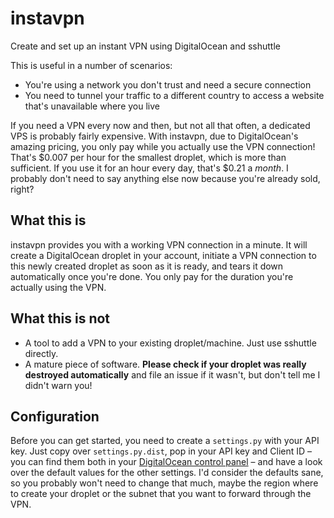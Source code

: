 instavpn
========

Create and set up an instant VPN using DigitalOcean and sshuttle

This is useful in a number of scenarios:
- You're using a network you don't trust and need a secure connection
- You need to tunnel your traffic to a different country to access a website that's unavailable where you live

If you need a VPN every now and then, but not all that often, a dedicated VPS is probably fairly expensive. With instavpn, due to DigitalOcean's amazing pricing, you only pay while you actually use the VPN connection! That's $0.007 per hour for the smallest droplet, which is more than sufficient. If you use it for an hour every day, that's $0.21 a *month*. I probably don't need to say anything else now because you're already sold, right?

## What this is
instavpn provides you with a working VPN connection in a minute. It will create a DigitalOcean droplet in your account, initiate a VPN connection to this newly created droplet as soon as it is ready, and tears it down automatically once you're done. You only pay for the duration you're actually using the VPN.

## What this is not
- A tool to add a VPN to your existing droplet/machine. Just use sshuttle directly.
- A mature piece of software. **Please check if your droplet was really destroyed automatically** and file an issue if it wasn't, but don't tell me I didn't warn you!

## Configuration
Before you can get started, you need to create a `settings.py` with your API key. Just copy over `settings.py.dist`, pop in your API key and Client ID – you can find them both in your [DigitalOcean control panel](https://cloud.digitalocean.com/api_access) – and have a look over the default values for the other settings. I'd consider the defaults sane, so you probably won't need to change that much, maybe the region where to create your droplet or the subnet that you want to forward through the VPN.
